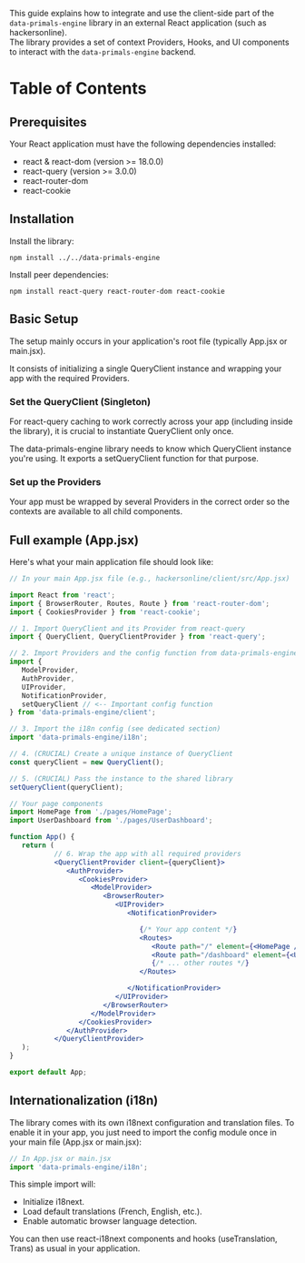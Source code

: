 This guide explains how to integrate and use the client-side part of the `data-primals-engine` library in an external React application (such as hackersonline).  
The library provides a set of context Providers, Hooks, and UI components to interact with the `data-primals-engine` backend.

# Table of Contents
## Prerequisites
Your React application must have the following dependencies installed:
- react & react-dom (version >= 18.0.0)
- react-query (version >= 3.0.0)
- react-router-dom
- react-cookie

## Installation
Install the library:
```shell
npm install ../../data-primals-engine
```
Install peer dependencies:
```shell
npm install react-query react-router-dom react-cookie
```

## Basic Setup

The setup mainly occurs in your application's root file (typically App.jsx or main.jsx).

It consists of initializing a single QueryClient instance and wrapping your app with the required Providers.

### Set the QueryClient (Singleton)
For react-query caching to work correctly across your app (including inside the library), it is crucial to instantiate QueryClient only once.

The data-primals-engine library needs to know which QueryClient instance you're using. It exports a setQueryClient function for that purpose.

### Set up the Providers
Your app must be wrapped by several Providers in the correct order so the contexts are available to all child components.

## Full example (App.jsx)
Here's what your main application file should look like:
```jsx
// In your main App.jsx file (e.g., hackersonline/client/src/App.jsx)

import React from 'react';
import { BrowserRouter, Routes, Route } from 'react-router-dom';
import { CookiesProvider } from 'react-cookie';

// 1. Import QueryClient and its Provider from react-query
import { QueryClient, QueryClientProvider } from 'react-query';

// 2. Import Providers and the config function from data-primals-engine
import {
   ModelProvider,
   AuthProvider,
   UIProvider,
   NotificationProvider,
   setQueryClient // <-- Important config function
} from 'data-primals-engine/client';

// 3. Import the i18n config (see dedicated section)
import 'data-primals-engine/i18n';

// 4. (CRUCIAL) Create a unique instance of QueryClient
const queryClient = new QueryClient();

// 5. (CRUCIAL) Pass the instance to the shared library
setQueryClient(queryClient);

// Your page components
import HomePage from './pages/HomePage';
import UserDashboard from './pages/UserDashboard';

function App() {
   return (
           // 6. Wrap the app with all required providers
           <QueryClientProvider client={queryClient}>
              <AuthProvider>
                 <CookiesProvider>
                    <ModelProvider>
                       <BrowserRouter>
                          <UIProvider>
                             <NotificationProvider>

                                {/* Your app content */}
                                <Routes>
                                   <Route path="/" element={<HomePage />} />
                                   <Route path="/dashboard" element={<UserDashboard />} />
                                   {/* ... other routes */}
                                </Routes>

                             </NotificationProvider>
                          </UIProvider>
                       </BrowserRouter>
                    </ModelProvider>
                 </CookiesProvider>
              </AuthProvider>
           </QueryClientProvider>
   );
}

export default App;
```

## Internationalization (i18n)
The library comes with its own i18next configuration and translation files.
To enable it in your app, you just need to import the config module once in your main file (App.jsx or main.jsx):

```jsx
// In App.jsx or main.jsx
import 'data-primals-engine/i18n';
```

This simple import will:

- Initialize i18next.
- Load default translations (French, English, etc.).
- Enable automatic browser language detection.

You can then use react-i18next components and hooks (useTranslation, Trans) as usual in your application.
